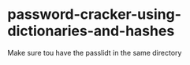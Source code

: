 # password-cracker-using-dictionaries-and-hashes
Make sure tou have the passlidt in the same directory 
